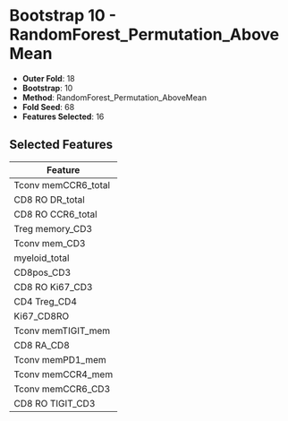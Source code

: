 # Bootstrap 10 - RandomForest_Permutation_AboveMean

- **Outer Fold**: 18
- **Bootstrap**: 10
- **Method**: RandomForest_Permutation_AboveMean
- **Fold Seed**: 68
- **Features Selected**: 16

## Selected Features

| Feature |
|---------|
| Tconv memCCR6_total |
| CD8 RO DR_total |
| CD8 RO CCR6_total |
| Treg memory_CD3 |
| Tconv mem_CD3 |
| myeloid_total |
| CD8pos_CD3 |
| CD8  RO Ki67_CD3 |
| CD4 Treg_CD4 |
| Ki67_CD8RO |
| Tconv memTIGIT_mem |
| CD8 RA_CD8 |
| Tconv memPD1_mem |
| Tconv memCCR4_mem |
| Tconv memCCR6_CD3 |
| CD8 RO TIGIT_CD3 |
